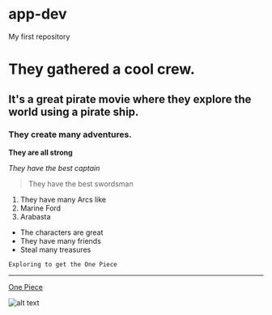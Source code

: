 # app-dev
My first repository

# They gathered a cool crew.
##  It's a great pirate movie where they explore the world using a pirate ship.
### They create many adventures.

**They are all strong**

*They have the best captain*

> They have the best swordsman

1. They have many Arcs like
2. Marine Ford
3. Arabasta

- The characters are great
- They have many friends
- Steal many treasures

`Exploring to get the One Piece`

---

[One Piece](https://www.crunchyroll.com/series/GRMG8ZQZR/one-piece)

![alt text](image.jpg)
